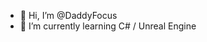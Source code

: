 - 👋 Hi, I’m @DaddyFocus
- 🌱 I’m currently learning C# / Unreal Engine

<!---
DaddyFocus/DaddyFocus is a ✨ special ✨ repository because its `README.md` (this file) appears on your GitHub profile.
You can click the Preview link to take a look at your changes.
--->

